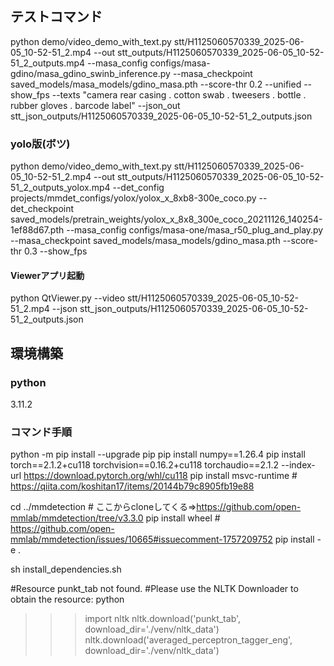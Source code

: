 ## テストコマンド

python demo/video_demo_with_text.py stt/H1125060570339_2025-06-05_10-52-51_2.mp4 --out stt_outputs/H1125060570339_2025-06-05_10-52-51_2_outputs.mp4 --masa_config configs/masa-gdino/masa_gdino_swinb_inference.py --masa_checkpoint saved_models/masa_models/gdino_masa.pth --score-thr 0.2 --unified --show_fps --texts "camera rear casing . cotton swab . tweesers . bottle . rubber gloves . barcode label" --json_out stt_json_outputs/H1125060570339_2025-06-05_10-52-51_2_outputs.json

### yolo版(ボツ)
python demo/video_demo_with_text.py stt/H1125060570339_2025-06-05_10-52-51_2.mp4 --out stt_outputs/H1125060570339_2025-06-05_10-52-51_2_outputs_yolox.mp4 --det_config projects/mmdet_configs/yolox/yolox_x_8xb8-300e_coco.py --det_checkpoint saved_models/pretrain_weights/yolox_x_8x8_300e_coco_20211126_140254-1ef88d67.pth --masa_config configs/masa-one/masa_r50_plug_and_play.py --masa_checkpoint saved_models/masa_models/gdino_masa.pth --score-thr 0.3 --show_fps

#### Viewerアプリ起動

python QtViewer.py --video stt/H1125060570339_2025-06-05_10-52-51_2.mp4 --json stt_json_outputs/H1125060570339_2025-06-05_10-52-51_2_outputs.json

## 環境構築

### python

3.11.2

### コマンド手順

python -m pip install --upgrade pip
pip install numpy==1.26.4
pip install torch==2.1.2+cu118 torchvision==0.16.2+cu118 torchaudio==2.1.2 --index-url https://download.pytorch.org/whl/cu118
pip install msvc-runtime # https://qiita.com/koshitan17/items/20144b79c8905fb19e88

cd ../mmdetection # ここからcloneしてくる⇒https://github.com/open-mmlab/mmdetection/tree/v3.3.0
pip install wheel # https://github.com/open-mmlab/mmdetection/issues/10665#issuecomment-1757209752
pip install -e .

sh install_dependencies.sh

#Resource punkt_tab not found.
#Please use the NLTK Downloader to obtain the resource:
python
>>> import nltk
>>> nltk.download('punkt_tab', download_dir='./venv/nltk_data')
>>> nltk.download('averaged_perceptron_tagger_eng', download_dir='./venv/nltk_data')